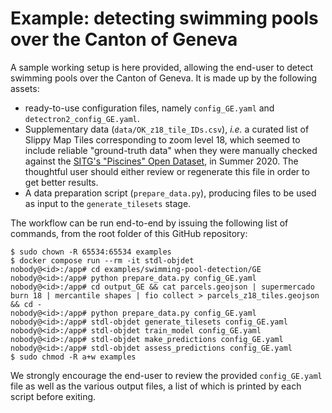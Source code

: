 # Example: detecting swimming pools over the Canton of Geneva

A sample working setup is here provided, allowing the end-user to detect swimming pools over the Canton of Geneva. It is made up by the following assets:

* ready-to-use configuration files, namely `config_GE.yaml` and `detectron2_config_GE.yaml`.
* Supplementary data (`data/OK_z18_tile_IDs.csv`), *i.e.* a curated list of Slippy Map Tiles corresponding to zoom level 18, which seemed to include reliable "ground-truth data" when they were manually checked against the [SITG's "Piscines" Open Dataset](https://ge.ch/sitg/fiche/1836), in Summer 2020. The thoughtful user should either review or regenerate this file in order to get better results.
* A data preparation script (`prepare_data.py`), producing files to be used as input to the `generate_tilesets` stage.

The workflow can be run end-to-end by issuing the following list of commands, from the root folder of this GitHub repository:

```
$ sudo chown -R 65534:65534 examples
$ docker compose run --rm -it stdl-objdet
nobody@<id>:/app# cd examples/swimming-pool-detection/GE
nobody@<id>:/app# python prepare_data.py config_GE.yaml
nobody@<id>:/app# cd output_GE && cat parcels.geojson | supermercado burn 18 | mercantile shapes | fio collect > parcels_z18_tiles.geojson && cd -
nobody@<id>:/app# python prepare_data.py config_GE.yaml
nobody@<id>:/app# stdl-objdet generate_tilesets config_GE.yaml
nobody@<id>:/app# stdl-objdet train_model config_GE.yaml
nobody@<id>:/app# stdl-objdet make_predictions config_GE.yaml
nobody@<id>:/app# stdl-objdet assess_predictions config_GE.yaml
$ sudo chmod -R a+w examples
```

We strongly encourage the end-user to review the provided `config_GE.yaml` file as well as the various output files, a list of which is printed by each script before exiting. 
